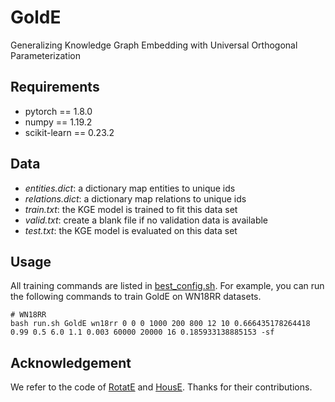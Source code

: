 # GoldE
Generalizing Knowledge Graph Embedding with Universal Orthogonal Parameterization

## Requirements
- pytorch == 1.8.0
- numpy == 1.19.2
- scikit-learn == 0.23.2

## Data
 - *entities.dict*: a dictionary map entities to unique ids
 - *relations.dict*: a dictionary map relations to unique ids
 - *train.txt*: the KGE model is trained to fit this data set
 - *valid.txt*: create a blank file if no validation data is available
 - *test.txt*: the KGE model is evaluated on this data set

## Usage
All training commands are listed in [best_config.sh](./best_config.sh). 
For example, you can run the following commands to train GoldE on WN18RR datasets.
```
# WN18RR
bash run.sh GoldE wn18rr 0 0 0 1000 200 800 12 10 0.666435178264418 0.99 0.5 6.0 1.1 0.003 60000 20000 16 0.185933138885153 -sf
```

## Acknowledgement
We refer to the code of [RotatE](https://github.com/DeepGraphLearning/KnowledgeGraphEmbedding) and [HousE](https://github.com/rui9812/HousE). Thanks for their contributions.
